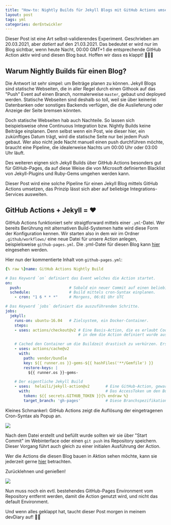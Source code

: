 ```yaml
---
title: "How-to: Nightly Builds für Jekyll Blogs mit GitHub Actions umsetzen"
layout: post
tags: yml
categories: derEntwickler
---
```


Dieser Post ist eine Art selbst-validierendes Experiment. Geschrieben am 20.03.2021, aber _datiert_ auf den 21.03.2021. Das bedeutet er wird nur im Blog sichtbar, 
wenn heute Nacht, 00:00 GMT+1 die entsprechende GitHub Action aktiv wird und diesen Blog baut. Hoffen wir dass es klappt! 🤞🏻😊

## Warum Nightly Builds für einen Blog?

Die Antwort ist sehr simpel: um Beiträge planen zu können. Jekyll Blogs sind statische Webseiten, die in aller Regel durch einen Githook auf das "Push" Event auf einen Branch, normalerweise `master`, gebaut und deployed werden. Statische Webseiten sind deshalb so toll, weil sie über keinerlei Datenbanken oder sonstiges Backends verfügen, die die Auslieferung oder Anzeige der Seite bremsen könnten. 

Doch statische Webseiten hab auch Nachteile. So lassen sich beispielsweise ohne Continuous Integration bzw. Nightly Builds keine Beiträge einplanen. Denn selbst wenn ein Post, wie dieser hier, ein zukünftiges Datum trägt, wird die statische Seite nur bei jedem Push gebaut. Wer also nicht jede Nacht manuell einen push durchführen möchte, braucht eine Pipeline, die idealerweise Nachts um 00:00 Uhr oder 03:00 Uhr läuft.

Des weiteren eignen sich Jekyll Builds über GitHub Actions besonders gut für GitHub-Pages, da auf diese Weise die von Microsoft definierten Blacklist von Jekyll-Plugins und Ruby-Gems umgehen werden kann.

Dieser Post wird eine solche Pipeline für einen Jekyll Blog mittels GitHub Actions umsetzen, das Prinzip lässt sich aber auf beliebige Integrations-Services ausweiten.

## GitHub Actions + Jekyll = ❤️

GitHub Actions funktioniert sehr straigtforward mittels einer `.yml`-Datei. Wer bereits Berührung mit alternativen Build-Systemen hatte wird diese Form der Konfiguration kennen. Wir starten also in dem wir im Ordner `.github/workflows/` eine neue Datei für unsere Action anlegen, beispielsweise `github-pages.yml`. Die .yml-Datei für diesen Blog kann [hier](https://github.com/flowinho/my-blog/blob/master/.github/workflows/github-pages.yml) eingesehen werden. 

Hier nun der kommentierte Inhalt von `github-pages.yml`:

```yml
{% raw %}name: GitHub Actions Nightly Build

# Das Keyword `on` definiert das Event welches die Action startet.
on:
  push:                     # Sobald ein neuer Commit auf einen beliebigen Branch gepushed wurde.
  schedule:                 # Build mittels cron-Syntax einplanen.
    - cron: "1 6 * * *"     # Morgens, 06:01 Uhr UTC

# Das Keyword `jobs` definiert die auszuführenden Schritte.
jobs:
  jekyll:
    runs-on: ubuntu-16.04   # Zielsystem, ein Docker-Container.
    steps:
    - uses: actions/checkout@v2 # Eine Basis-Action, die es erlaubt Code aus dem Repository 
                                # in dem die Action definiert wurde auszuchecken.

    # Cached den Container um die Buildzeit drastisch zu verkürzen. Erste Build ca 3min, danach ~40s.
    - uses: actions/cache@v2
      with:
        path: vendor/bundle
        key: ${{ runner.os }}-gems-${{ hashFiles('**/Gemfile') }}
        restore-keys: |
          ${{ runner.os }}-gems-

    # Der eigentliche Jekyll Build
    - uses:  helaili/jekyll-action@v2       # Eine GitHub-Action, gewartet von einem Mitglied des Jekyll-Teams.
      with:                                 # Das AccessToken um den Build auszuführen.
        token: ${{ secrets.GITHUB_TOKEN }}{% endraw %}
        target_branch: 'gh-pages'           # Diese Branchspezifikation ist notwendig, um den bestehenden Branch zu überschreiben.
```

Kleines Schmankerl: GitHub Actions zeigt die Auflösung der eingetragenen Cron-Syntax als Popup an.

![](/assets/posts/2021-03-21-github-actions-cron-popover.png)

Nach dem Datei erstellt und befüllt wurde sollten wir sie über "Start Commit" im Webinterface oder einen `git push` ins Repository speichern. Dieser Vorgang führt auch gleich zu einer initialen Ausführung der Action. 

Wer die Actions die diesen Blog bauen in Aktion sehen möchte, kann sie jederzeit gerne [hier](https://github.com/flowinho/my-blog/actions/runs/672710303) betrachten.

Zurücklehnen und genießen!

![](/assets/posts/2021-03-21-github-action-jekyll.png)

Nun muss noch ein evtl. bestehendes GitHub-Pages Environment vom Repository entfernt werden, damit die Action genutzt wird, und nicht das default Environment.

Und wenn alles geklappt hat,  taucht dieser Post morgen in meinem devDiary auf! 🖖🏻